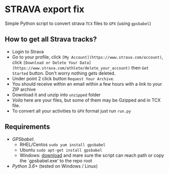 # STRAVA export fix
Simple Python script to convert strava `TCX` files to `GPX` (using `gpsbabel`)

## How to get all Strava tracks?
- Login to Strava
- Go to your profile, click `[My Account](https://www.strava.com/account)`, click `[Download or Delete Your Data](https://www.strava.com/athlete/delete_your_account)` then `Get Started` button. Don't worry nothing gets deleted.
- Under point 2 click button `Request Your Archive`.
- You should receive within an email within a few hours with a link to your ZIP archive
- Download it and unzip into `unzipped` folder
- *Voila* here are your files, but some of them may be Gzipped and in TCX file. 
- To convert all your activities to `GPX` format just run `run.py`
 
## Requirements
- *GPSbabel*:
  - RHEL/Centos `sudo yum install gpsbabel`
  - Ubuntu `sudo apt-get install gpsbabel`
  - Windows: [download](https://www.gpsbabel.org/download.html) and mare sure the script can reach path or copy the `gpsbabel.exe' to the repo root
- *Python 3.6+* (tested on Windows / Linux)



